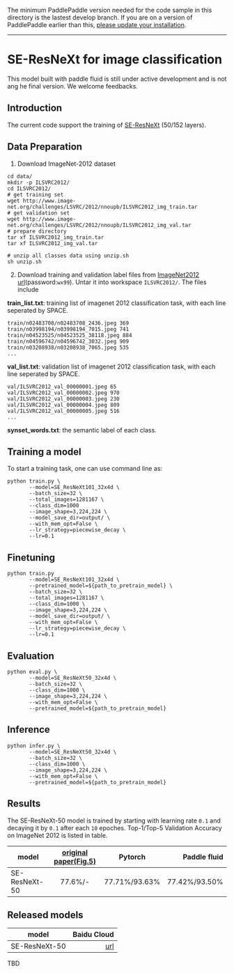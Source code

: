 The minimum PaddlePaddle version needed for the code sample in this directory is the lastest develop branch. If you are on a version of PaddlePaddle earlier than this, [please update your installation](http://www.paddlepaddle.org/docs/develop/documentation/en/build_and_install/pip_install_en.html).

---

# SE-ResNeXt for image classification

This model built with paddle fluid is still under active development and is not
ang
he final version. We welcome feedbacks.

## Introduction

The current code support the training of [SE-ResNeXt](https://arxiv.org/abs/1709.01507) (50/152 layers).

## Data Preparation

1. Download ImageNet-2012 dataset
```
cd data/
mkdir -p ILSVRC2012/
cd ILSVRC2012/
# get training set
wget http://www.image-net.org/challenges/LSVRC/2012/nnoupb/ILSVRC2012_img_train.tar
# get validation set
wget http://www.image-net.org/challenges/LSVRC/2012/nnoupb/ILSVRC2012_img_val.tar
# prepare directory
tar xf ILSVRC2012_img_train.tar
tar xf ILSVRC2012_img_val.tar

# unzip all classes data using unzip.sh
sh unzip.sh
```

2. Download training and validation label files from [ImageNet2012 url](https://pan.baidu.com/s/1Y6BCo0nmxsm_FsEqmx2hKQ)(password:```wx99```). Untar it into workspace ```ILSVRC2012/```. The files include

**train_list.txt**: training list of imagenet 2012 classification task, with each line seperated by SPACE.
```
train/n02483708/n02483708_2436.jpeg 369
train/n03998194/n03998194_7015.jpeg 741
train/n04523525/n04523525_38118.jpeg 884
train/n04596742/n04596742_3032.jpeg 909
train/n03208938/n03208938_7065.jpeg 535
...
```
**val_list.txt**: validation list of imagenet 2012 classification task, with each line seperated by SPACE.
```
val/ILSVRC2012_val_00000001.jpeg 65
val/ILSVRC2012_val_00000002.jpeg 970
val/ILSVRC2012_val_00000003.jpeg 230
val/ILSVRC2012_val_00000004.jpeg 809
val/ILSVRC2012_val_00000005.jpeg 516
...
```
**synset_words.txt**: the semantic label of each class.

## Training a model

To start a training task, one can use command line as:

```
python train.py \
       --model=SE_ResNeXt101_32x4d \
       --batch_size=32 \
       --total_images=1281167 \
       --class_dim=1000
       --image_shape=3,224,224 \
       --model_save_dir=output/ \
       --with_mem_opt=False \
       --lr_strategy=piecewise_decay \
       --lr=0.1
```

## Finetuning
```
python train.py
       --model=SE_ResNeXt101_32x4d \
       --pretrained_model=${path_to_pretrain_model} \
       --batch_size=32 \
       --total_images=1281167 \
       --class_dim=1000 \
       --image_shape=3,224,224 \
       --model_save_dir=output/ \
       --with_mem_opt=False \
       --lr_strategy=piecewise_decay \
       --lr=0.1
```

## Evaluation
```
python eval.py \
       --model=SE_ResNeXt50_32x4d \
       --batch_size=32 \
       --class_dim=1000 \
       --image_shape=3,224,224 \
       --with_mem_opt=False \
       --pretrained_model=${path_to_pretrain_model}
```

## Inference
```
python infer.py \
       --model=SE_ResNeXt50_32x4d \
       --batch_size=32 \
       --class_dim=1000 \
       --image_shape=3,224,224 \
       --with_mem_opt=False \
       --pretrained_model=${path_to_pretrain_model}
```

## Results

The SE-ResNeXt-50 model is trained by starting with learning rate ```0.1``` and decaying it by ```0.1``` after each ```10``` epoches. Top-1/Top-5 Validation Accuracy on ImageNet 2012 is listed in table.

|model | [original paper(Fig.5)](https://arxiv.org/abs/1709.01507) | Pytorch | Paddle fluid
|- | :-: |:-: | -:
|SE-ResNeXt-50 | 77.6%/- | 77.71%/93.63% | 77.42%/93.50%


## Released models
|model | Baidu Cloud
|- | -:
|SE-ResNeXt-50 | [url]()
TBD
